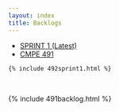 ```yaml
---
layout: index
title: Backlogs
---
```


<ul class="nav nav-tabs" id="myTab" role="tablist">
  <li class="nav-item" role="presentation">
    <a class="nav-link active" id="home-tab" data-toggle="tab" href="#home" role="tab" aria-controls="home" aria-selected="true">SPRINT 1 (Latest) </a>
  </li>
  <li class="nav-item" role="presentation">
    <a class="nav-link" id="profile-tab" data-toggle="tab" href="#profile" role="tab" aria-controls="profile" aria-selected="false">CMPE 491</a>
  </li>
  
</ul>
<div class="tab-content" id="myTabContent">
  <div class="tab-pane fade show active" id="home" role="tabpanel" aria-labelledby="home-tab">

    {% include 492sprint1.html %}

  </div>
  <div class="tab-pane fade" id="profile" role="tabpanel" aria-labelledby="profile-tab">
  
  <br>

  {% include 491backlog.html %}


<br>

  </div>
</div>